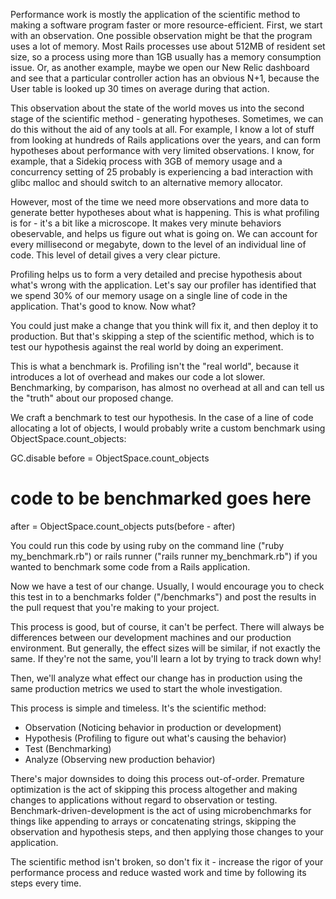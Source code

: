 Performance work is mostly the application of the scientific method to making a software program faster or more resource-efficient.
First, we start with an observation. One possible observation might be that the program uses a lot of memory. Most Rails processes use about 512MB of resident set size, so a process using more than 1GB usually has a memory consumption issue. Or, as another example, maybe we open our New Relic dashboard and see that a particular controller action has an obvious N+1, because the User table is looked up 30 times on average during that action.

This observation about the state of the world moves us into the second stage of the scientific method - generating hypotheses. Sometimes, we can do this without the aid of any tools at all. For example, I know a lot of stuff from looking at hundreds of Rails applications over the years, and can form hypotheses about performance with very limited observations. I know, for example, that a Sidekiq process with 3GB of memory usage and a concurrency setting of 25 probably is experiencing a bad interaction with glibc malloc and should switch to an alternative memory allocator.

However, most of the time we need more observations and more data to generate better hypotheses about what is happening. This is what profiling is for - it's a bit like a microscope. It makes very minute behaviors obeservable, and helps us figure out what is going on. We can account for every millisecond or megabyte, down to the level of an individual line of code. This level of detail gives a very clear picture.

Profiling helps us to form a very detailed and precise hypothesis about what's wrong with the application. Let's say our profiler has identified that we spend 30% of our memory usage on a single line of code in the application. That's good to know. Now what?

You could just make a change that you think will fix it, and then deploy it to production. But that's skipping a step of the scientific method, which is to test our hypothesis against the real world by doing an experiment.

This is what a benchmark is. Profiling isn't the "real world", because it introduces a lot of overhead and makes our code a lot slower. Benchmarking, by comparison, has almost no overhead at all and can tell us the "truth" about our proposed change.

We craft a benchmark to test our hypothesis. In the case of a line of code allocating a lot of objects, I would probably write a custom benchmark using ObjectSpace.count_objects:

GC.disable
before = ObjectSpace.count_objects
# code to be benchmarked goes here
after = ObjectSpace.count_objects
puts(before - after)

You could run this code by using ruby on the command line ("ruby my_benchmark.rb") or rails runner ("rails runner my_benchmark.rb") if you wanted to benchmark some code from a Rails application.

Now we have a test of our change. Usually, I would encourage you to check this test in to a benchmarks folder ("/benchmarks") and post the results in the pull request that you're making to your project.

This process is good, but of course, it can't be perfect. There will always be differences between our development machines and our production environment. But generally, the effect sizes will be similar, if not exactly the same. If they're not the same, you'll learn a lot by trying to track down why!

Then, we'll analyze what effect our change has in production using the same production metrics we used to start the whole investigation.

This process is simple and timeless. It's the scientific method:

* Observation (Noticing behavior in production or development)
* Hypothesis (Profiling to figure out what's causing the behavior)
* Test (Benchmarking)
* Analyze (Observing new production behavior)

There's major downsides to doing this process out-of-order. Premature optimization is the act of skipping this process altogether and making changes to applications without regard to observation or testing. Benchmark-driven-development is the act of using microbenchmarks for things like appending to arrays or concatenating strings, skipping the observation and hypothesis steps, and then applying those changes to your application.

The scientific method isn't broken, so don't fix it - increase the rigor of your performance process and reduce wasted work and time by following its steps every time.
